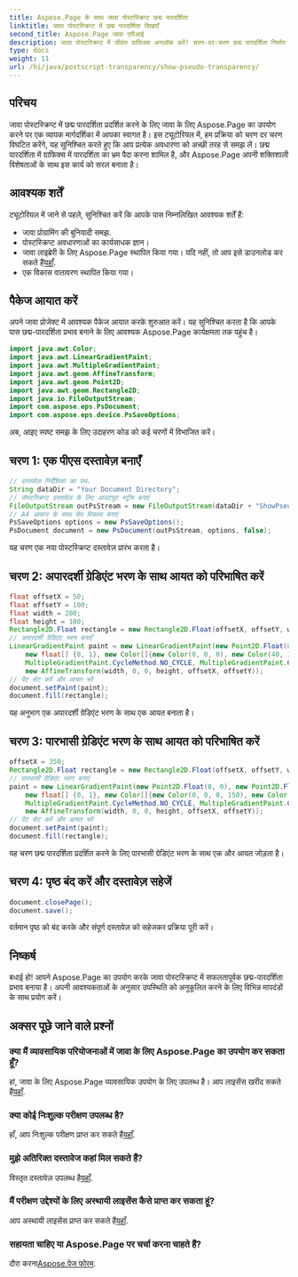 ```yaml
---
title: Aspose.Page के साथ जावा पोस्टस्क्रिप्ट छद्म पारदर्शिता
linktitle: जावा पोस्टस्क्रिप्ट में छद्म पारदर्शिता दिखाएँ
second_title: Aspose.Page जावा एपीआई
description: जावा पोस्टस्क्रिप्ट में जीवंत ग्राफिक्स अनलॉक करें! चरण-दर-चरण छद्म पारदर्शिता निर्माण के लिए हमारे Aspose.Page ट्यूटोरियल का अनुसरण करें। अब डाउनलोड करो!
type: docs
weight: 11
url: /hi/java/postscript-transparency/show-pseudo-transparency/
---
```

## परिचय
जावा पोस्टस्क्रिप्ट में छद्म पारदर्शिता प्रदर्शित करने के लिए जावा के लिए Aspose.Page का उपयोग करने पर एक व्यापक मार्गदर्शिका में आपका स्वागत है। इस ट्यूटोरियल में, हम प्रक्रिया को चरण दर चरण विघटित करेंगे, यह सुनिश्चित करते हुए कि आप प्रत्येक अवधारणा को अच्छी तरह से समझ लें। छद्म पारदर्शिता में ग्राफिक्स में पारदर्शिता का भ्रम पैदा करना शामिल है, और Aspose.Page अपनी शक्तिशाली विशेषताओं के साथ इस कार्य को सरल बनाता है।
## आवश्यक शर्तें
ट्यूटोरियल में जाने से पहले, सुनिश्चित करें कि आपके पास निम्नलिखित आवश्यक शर्तें हैं:
- जावा प्रोग्रामिंग की बुनियादी समझ.
- पोस्टस्क्रिप्ट अवधारणाओं का कार्यसाधक ज्ञान।
-  जावा लाइब्रेरी के लिए Aspose.Page स्थापित किया गया। यदि नहीं, तो आप इसे डाउनलोड कर सकते हैं[यहाँ](https://releases.aspose.com/page/java/).
- एक विकास वातावरण स्थापित किया गया।
## पैकेज आयात करें
अपने जावा प्रोजेक्ट में आवश्यक पैकेज आयात करके शुरुआत करें। यह सुनिश्चित करता है कि आपके पास छद्म-पारदर्शिता प्रभाव बनाने के लिए आवश्यक Aspose.Page कार्यक्षमता तक पहुंच है।
```java
import java.awt.Color;
import java.awt.LinearGradientPaint;
import java.awt.MultipleGradientPaint;
import java.awt.geom.AffineTransform;
import java.awt.geom.Point2D;
import java.awt.geom.Rectangle2D;
import java.io.FileOutputStream;
import com.aspose.eps.PsDocument;
import com.aspose.eps.device.PsSaveOptions;
```
अब, आइए स्पष्ट समझ के लिए उदाहरण कोड को कई चरणों में विभाजित करें।
## चरण 1: एक पीएस दस्तावेज़ बनाएँ
```java
// दस्तावेज़ निर्देशिका का पथ.
String dataDir = "Your Document Directory";
// पोस्टस्क्रिप्ट दस्तावेज़ के लिए आउटपुट स्ट्रीम बनाएं
FileOutputStream outPsStream = new FileOutputStream(dataDir + "ShowPseudoTransparency_outPS.ps");
// A4 आकार के साथ सेव विकल्प बनाएं
PsSaveOptions options = new PsSaveOptions();
PsDocument document = new PsDocument(outPsStream, options, false);
```
यह चरण एक नया पोस्टस्क्रिप्ट दस्तावेज़ प्रारंभ करता है।
## चरण 2: अपारदर्शी ग्रेडिएंट भरण के साथ आयत को परिभाषित करें
```java
float offsetX = 50;
float offsetY = 100;
float width = 200;
float height = 100;
Rectangle2D.Float rectangle = new Rectangle2D.Float(offsetX, offsetY, width, height);
// अपारदर्शी ग्रेडिएंट भरण बनाएँ
LinearGradientPaint paint = new LinearGradientPaint(new Point2D.Float(0, 0), new Point2D.Float(200, 100),
    new float[] {0, 1}, new Color[]{new Color(0, 0, 0), new Color(40, 128, 70)},
    MultipleGradientPaint.CycleMethod.NO_CYCLE, MultipleGradientPaint.ColorSpaceType.SRGB,
    new AffineTransform(width, 0, 0, height, offsetX, offsetY));
// पेंट सेट करें और आयत भरें
document.setPaint(paint);
document.fill(rectangle);
```
यह अनुभाग एक अपारदर्शी ग्रेडिएंट भरण के साथ एक आयत बनाता है।
## चरण 3: पारभासी ग्रेडिएंट भरण के साथ आयत को परिभाषित करें
```java
offsetX = 350;
Rectangle2D.Float rectangle = new Rectangle2D.Float(offsetX, offsetY, width, height);
// पारभासी ग्रेडिएंट भरण बनाएं
paint = new LinearGradientPaint(new Point2D.Float(0, 0), new Point2D.Float(200, 100),
    new float[] {0, 1}, new Color[]{new Color(0, 0, 0, 150), new Color(40, 128, 70, 50)},
    MultipleGradientPaint.CycleMethod.NO_CYCLE, MultipleGradientPaint.ColorSpaceType.SRGB,
    new AffineTransform(width, 0, 0, height, offsetX, offsetY));
// पेंट सेट करें और आयत भरें
document.setPaint(paint);
document.fill(rectangle);
```
यह चरण छद्म पारदर्शिता प्रदर्शित करने के लिए पारभासी ग्रेडिएंट भरण के साथ एक और आयत जोड़ता है।
## चरण 4: पृष्ठ बंद करें और दस्तावेज़ सहेजें
```java
document.closePage();
document.save();
```
वर्तमान पृष्ठ को बंद करके और संपूर्ण दस्तावेज़ को सहेजकर प्रक्रिया पूरी करें।
## निष्कर्ष
बधाई हो! आपने Aspose.Page का उपयोग करके जावा पोस्टस्क्रिप्ट में सफलतापूर्वक छद्म-पारदर्शिता प्रभाव बनाया है। अपनी आवश्यकताओं के अनुसार उपस्थिति को अनुकूलित करने के लिए विभिन्न मापदंडों के साथ प्रयोग करें।
## अक्सर पूछे जाने वाले प्रश्नों
### क्या मैं व्यावसायिक परियोजनाओं में जावा के लिए Aspose.Page का उपयोग कर सकता हूँ?
 हां, जावा के लिए Aspose.Page व्यावसायिक उपयोग के लिए उपलब्ध है। आप लाइसेंस खरीद सकते हैं[यहाँ](https://purchase.aspose.com/buy).
### क्या कोई निःशुल्क परीक्षण उपलब्ध है?
 हाँ, आप निःशुल्क परीक्षण प्राप्त कर सकते हैं[यहाँ](https://releases.aspose.com/).
### मुझे अतिरिक्त दस्तावेज कहां मिल सकते हैं?
 विस्तृत दस्तावेज़ उपलब्ध है[यहाँ](https://reference.aspose.com/page/java/).
### मैं परीक्षण उद्देश्यों के लिए अस्थायी लाइसेंस कैसे प्राप्त कर सकता हूं?
 आप अस्थायी लाइसेंस प्राप्त कर सकते हैं[यहाँ](https://purchase.aspose.com/temporary-license/).
### सहायता चाहिए या Aspose.Page पर चर्चा करना चाहते हैं?
 दौरा करना[Aspose.पेज फोरम](https://forum.aspose.com/c/page/39).